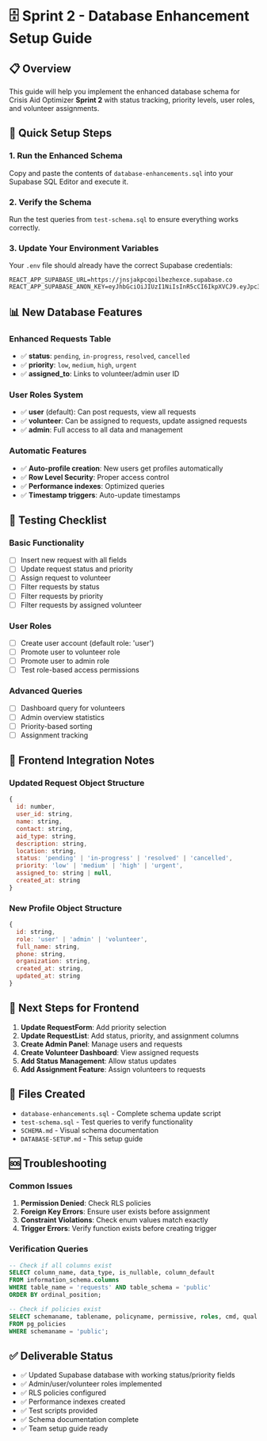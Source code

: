 # 🗄️ Sprint 2 - Database Enhancement Setup Guide

## 📋 Overview
This guide will help you implement the enhanced database schema for Crisis Aid Optimizer **Sprint 2** with status tracking, priority levels, user roles, and volunteer assignments.

## 🚀 Quick Setup Steps

### 1. Run the Enhanced Schema
Copy and paste the contents of `database-enhancements.sql` into your Supabase SQL Editor and execute it.

### 2. Verify the Schema
Run the test queries from `test-schema.sql` to ensure everything works correctly.

### 3. Update Your Environment Variables
Your `.env` file should already have the correct Supabase credentials:
```env
REACT_APP_SUPABASE_URL=https://jnsjakpcqoilbezhexce.supabase.co
REACT_APP_SUPABASE_ANON_KEY=eyJhbGciOiJIUzI1NiIsInR5cCI6IkpXVCJ9.eyJpc3MiOiJzdXBhYmFzZSIsInJlZiI6Impuc2pha3BjcW9pbGJlemhleGNlIiwicm9sZSI6ImFub24iLCJpYXQiOjE3NjEwNzE1NjgsImV4cCI6MjA3NjY0NzU2OH0.kvWRxdr_0QctvUGPwaGdq016fYqNKaCfAk9smi0NcVQ
```

## 📊 New Database Features

### Enhanced Requests Table
- ✅ **status**: `pending`, `in-progress`, `resolved`, `cancelled`
- ✅ **priority**: `low`, `medium`, `high`, `urgent`
- ✅ **assigned_to**: Links to volunteer/admin user ID

### User Roles System
- ✅ **user** (default): Can post requests, view all requests
- ✅ **volunteer**: Can be assigned to requests, update assigned requests
- ✅ **admin**: Full access to all data and management

### Automatic Features
- ✅ **Auto-profile creation**: New users get profiles automatically
- ✅ **Row Level Security**: Proper access control
- ✅ **Performance indexes**: Optimized queries
- ✅ **Timestamp triggers**: Auto-update timestamps

## 🧪 Testing Checklist

### Basic Functionality
- [ ] Insert new request with all fields
- [ ] Update request status and priority
- [ ] Assign request to volunteer
- [ ] Filter requests by status
- [ ] Filter requests by priority
- [ ] Filter requests by assigned volunteer

### User Roles
- [ ] Create user account (default role: 'user')
- [ ] Promote user to volunteer role
- [ ] Promote user to admin role
- [ ] Test role-based access permissions

### Advanced Queries
- [ ] Dashboard query for volunteers
- [ ] Admin overview statistics
- [ ] Priority-based sorting
- [ ] Assignment tracking

## 🔧 Frontend Integration Notes

### Updated Request Object Structure
```javascript
{
  id: number,
  user_id: string,
  name: string,
  contact: string,
  aid_type: string,
  description: string,
  location: string,
  status: 'pending' | 'in-progress' | 'resolved' | 'cancelled',
  priority: 'low' | 'medium' | 'high' | 'urgent',
  assigned_to: string | null,
  created_at: string
}
```

### New Profile Object Structure
```javascript
{
  id: string,
  role: 'user' | 'admin' | 'volunteer',
  full_name: string,
  phone: string,
  organization: string,
  created_at: string,
  updated_at: string
}
```

## 🎯 Next Steps for Frontend

1. **Update RequestForm**: Add priority selection
2. **Update RequestList**: Add status, priority, and assignment columns
3. **Create Admin Panel**: Manage users and requests
4. **Create Volunteer Dashboard**: View assigned requests
5. **Add Status Management**: Allow status updates
6. **Add Assignment Feature**: Assign volunteers to requests

## 📁 Files Created
- `database-enhancements.sql` - Complete schema update script
- `test-schema.sql` - Test queries to verify functionality
- `SCHEMA.md` - Visual schema documentation
- `DATABASE-SETUP.md` - This setup guide

## 🆘 Troubleshooting

### Common Issues
1. **Permission Denied**: Check RLS policies
2. **Foreign Key Errors**: Ensure user exists before assignment
3. **Constraint Violations**: Check enum values match exactly
4. **Trigger Errors**: Verify function exists before creating trigger

### Verification Queries
```sql
-- Check if all columns exist
SELECT column_name, data_type, is_nullable, column_default
FROM information_schema.columns
WHERE table_name = 'requests' AND table_schema = 'public'
ORDER BY ordinal_position;

-- Check if policies exist
SELECT schemaname, tablename, policyname, permissive, roles, cmd, qual
FROM pg_policies
WHERE schemaname = 'public';
```

## ✅ Deliverable Status
- ✅ Updated Supabase database with working status/priority fields
- ✅ Admin/user/volunteer roles implemented
- ✅ RLS policies configured
- ✅ Performance indexes created
- ✅ Test scripts provided
- ✅ Schema documentation complete
- ✅ Team setup guide ready
